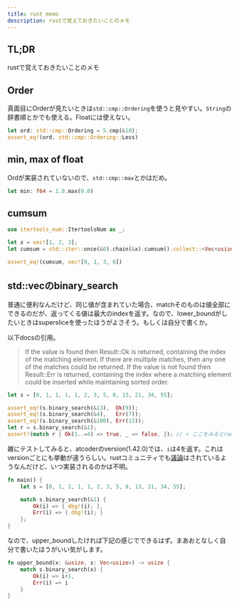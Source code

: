 ```yaml
---
title: rust memo
description: rustで覚えておきたいことのメモ
---
```


## TL;DR

rustで覚えておきたいことのメモ

## Order

真面目にOrderが見たいときは`std::cmp::Ordering`を使うと見やすい。`String`の辞書順とかでも使える。Floatには使えない。

```rust
let ord: std::cmp::Ordering = 5.cmp(&10);
assert_eq!(ord, std::cmp::Ordering::Less)
```

## min, max of float

Ordが実装されていないので、`std::cmp::max`とかはだめ。

```rust
let min: f64 = 1.0.max(0.0)
```

## cumsum

```rust
use itertools_num::ItertoolsNum as _;

let x = vec![1, 2, 3];
let cumsum = std::iter::once(&0).chain(&x).cumsum().collect::<Vec<usize>>();

assert_eq!(cumsum, vec![0, 1, 3, 6])
```

## std::vecのbinary_search

普通に便利なんだけど、同じ値が含まれていた場合、matchそのものは値全部にできるのだが、返ってくる値は最大のindexを返す。なので、lower_boundがしたいときはsupersliceを使ったほうがよさそう。もしくは自分で書くか。

以下docsの引用。

> If the value is found then Result::Ok is returned, containing the index of the matching element. If there are multiple matches, then any one of the matches could be returned. If the value is not found then Result::Err is returned, containing the index where a matching element could be inserted while maintaining sorted order.

```rust
let s = [0, 1, 1, 1, 1, 2, 3, 5, 8, 13, 21, 34, 55];

assert_eq!(s.binary_search(&13),  Ok(9));
assert_eq!(s.binary_search(&4),   Err(7));
assert_eq!(s.binary_search(&100), Err(13));
let r = s.binary_search(&1);
assert!(match r { Ok(1..=4) => true, _ => false, }); // < ここをみるとrangeでmatchさせることはできる。
```

雑にテストしてみると、atcoderのversion(1.42.0)では、`i`は4を返す。これはversionごとにも挙動が違うらしい。rustコミュニティでも[議論](https://github.com/rust-lang/rfcs/issues/2184)はされているようなんだけど、いつ実装されるのかは不明。

```rust
fn main() {
    let s = [0, 1, 1, 1, 1, 2, 3, 5, 8, 13, 21, 34, 55];

    match s.binary_search(&1) {
        Ok(i) => { dbg!(i); },
        Err(i) => { dbg!(i); }
    };
}
```

なので、upper_boundしたければ下記の感じでできるはず。まあおとなしく自分で書いたほうがいい気がします。

```rust
fn upper_bound(x: &usize, s: Vec<usize>) -> usize {
    match s.binary_search(x) {
        Ok(i) => i+1,
        Err(i) => i
    }
}
```